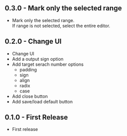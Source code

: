 ## 0.3.0 - Mark only the selected range
- Mark only the selected range.  
  If range is not selected, select the entire editor.

## 0.2.0 - Change UI

-   Change UI
-   Add a output sign option
-   Add target serach number options
    -   padding
    -   sign
    -   align
    -   radix
    -   case
-   Add close button
-   Add save/load default button

## 0.1.0 - First Release

-   First release
